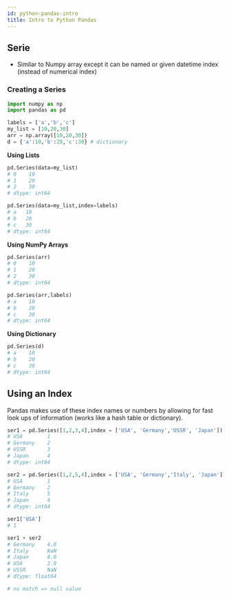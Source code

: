```yaml
---
id: python-pandas-intro
title: Intro to Python Pandas
---
```


## Serie

- Similar to Numpy array except it can be named or given datetime index (instead of numerical index)

### Creating a Series

```py
import numpy as np
import pandas as pd

labels = ['a','b','c']
my_list = [10,20,30]
arr = np.array([10,20,30])
d = {'a':10,'b':20,'c':30} # dictionary
```

**Using Lists**
```py
pd.Series(data=my_list)
# 0    10
# 1    20
# 2    30
# dtype: int64

pd.Series(data=my_list,index=labels)
# a   10
# b   20
# c   30
# dtype: int64
```

**Using NumPy Arrays**
```py
pd.Series(arr)
# 0    10
# 1    20
# 2    30
# dtype: int64

pd.Series(arr,labels)
# a    10
# b    20
# c    30
# dtype: int64
```

**Using Dictionary**
```py
pd.Series(d)
# a    10
# b    20
# c    30
# dtype: int64
```

## Using an Index

Pandas makes use of these index names or numbers by allowing for fast look ups of information (works like a hash table or dictionary).

```py
ser1 = pd.Series([1,2,3,4],index = ['USA', 'Germany','USSR', 'Japan'])
# USA        1
# Germany    2
# USSR       3
# Japan      4
# dtype: int64

ser2 = pd.Series([1,2,5,4],index = ['USA', 'Germany','Italy', 'Japan'])
# USA        1
# Germany    2
# Italy      5
# Japan      4
# dtype: int64

ser1['USA'] 
# 1

ser1 + ser2
# Germany    4.0
# Italy      NaN
# Japan      8.0
# USA        2.0
# USSR       NaN
# dtype: float64

# no match => null value
```